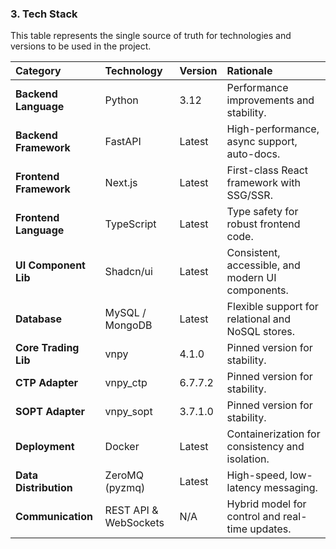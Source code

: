 ### **3. Tech Stack**

This table represents the single source of truth for technologies and versions to be used in the project.

| Category | Technology | Version | Rationale |
| :--- | :--- | :--- | :--- |
| **Backend Language** | Python | 3.12 | Performance improvements and stability. |
| **Backend Framework**| FastAPI | Latest | High-performance, async support, auto-docs. |
| **Frontend Framework**| Next.js | Latest | First-class React framework with SSG/SSR. |
| **Frontend Language**| TypeScript | Latest | Type safety for robust frontend code. |
| **UI Component Lib** | Shadcn/ui | Latest | Consistent, accessible, and modern UI components. |
| **Database** | MySQL / MongoDB | Latest | Flexible support for relational and NoSQL stores. |
| **Core Trading Lib** | vnpy | 4.1.0 | Pinned version for stability. |
| **CTP Adapter** | vnpy\_ctp | 6.7.7.2 | Pinned version for stability. |
| **SOPT Adapter** | vnpy\_sopt | 3.7.1.0 | Pinned version for stability. |
| **Deployment** | Docker | Latest | Containerization for consistency and isolation. |
| **Data Distribution** | ZeroMQ (pyzmq) | Latest | High-speed, low-latency messaging. |
| **Communication** | REST API & WebSockets | N/A | Hybrid model for control and real-time updates. |
